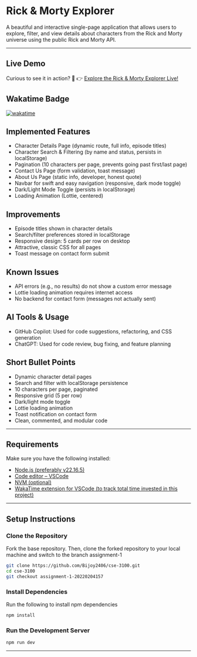 
# Rick & Morty Explorer

A beautiful and interactive single-page application that allows users to explore, filter, and view details about characters from the Rick and Morty universe using the public Rick and Morty API.

---
## Live Demo

Curious to see it in action? 🚀
👉 [Explore the Rick & Morty Explorer Live!](https://rick2406.netlify.app/)

## Wakatime Badge

[![wakatime](https://wakatime.com/badge/user/652acd96-cfb8-4029-a662-a80978f37e02/project/a035ceb1-95ca-482f-91d4-07c66622e8f2.svg)](https://wakatime.com/badge/user/652acd96-cfb8-4029-a662-a80978f37e02/project/a035ceb1-95ca-482f-91d4-07c66622e8f2)

## Implemented Features
- Character Details Page (dynamic route, full info, episode titles)
- Character Search & Filtering (by name and status, persists in localStorage)
- Pagination (10 characters per page, prevents going past first/last page)
- Contact Us Page (form validation, toast message)
- About Us Page (static info, developer, honest quote)
- Navbar for swift and easy navigation (responsive, dark mode toggle)
- Dark/Light Mode Toggle (persists in localStorage)
- Loading Animation (Lottie, centered)

## Improvements
- Episode titles shown in character details
- Search/filter preferences stored in localStorage
- Responsive design: 5 cards per row on desktop
- Attractive, classic CSS for all pages
- Toast message on contact form submit

## Known Issues
- API errors (e.g., no results) do not show a custom error message
- Lottie loading animation requires internet access
- No backend for contact form (messages not actually sent)

## AI Tools & Usage
- GitHub Copilot: Used for code suggestions, refactoring, and CSS generation
- ChatGPT: Used for code review, bug fixing, and feature planning

## Short Bullet Points
- Dynamic character detail pages
- Search and filter with localStorage persistence
- 10 characters per page, paginated
- Responsive grid (5 per row)
- Dark/light mode toggle
- Lottie loading animation
- Toast notification on contact form
- Clean, commented, and modular code

---

## Requirements

Make sure you have the following installed:

- [Node.js (preferably v22.16.5)](https://nodejs.org/en/download/)
- [Code editor – VSCode](https://code.visualstudio.com/)
- [NVM (optional)](https://github.com/coreybutler/nvm-windows)
- [WakaTime extension for VSCode (to track total time invested in this project)](https://wakatime.com/plugins/vscode)

---

## Setup Instructions

### Clone the Repository

Fork the base repository. Then, clone the forked repository to your local machine and switch to the branch assignment-1

```bash
git clone https://github.com/Bijoy2406/cse-3100.git
cd cse-3100
git checkout assignment-1-20220204157
```

### Install Dependencies

Run the following to install npm dependencies

```bash
npm install
```

### Run the Development Server

```bash
npm run dev
```

---
